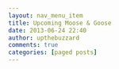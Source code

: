 ```yaml
---
layout: nav_menu_item
title: Upcoming Moose & Goose
date: 2013-06-24 22:40
author: upthebuzzard
comments: true
categories: [paged posts]
---
```


